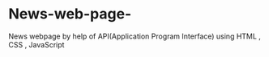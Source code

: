 # News-web-page-
News webpage by help of API(Application Program Interface) using HTML , CSS , JavaScript 
